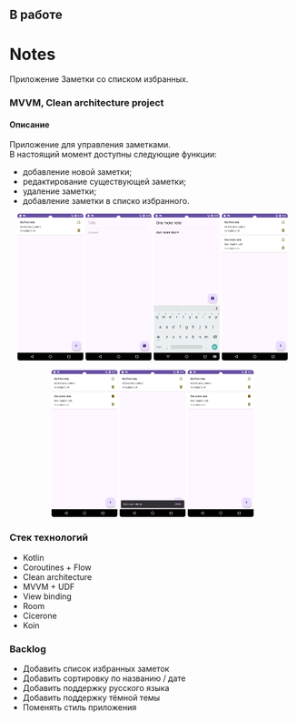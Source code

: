 ## В работе

# Notes
Приложение Заметки со списком избранных.

### MVVM, Clean architecture project

#### Описание

Приложение для управления заметками.  
В настоящий момент доступны следующие функции:
  
  - добавление новой заметки;
  - редактирование существующей заметки;
  - удаление заметки;
  - добавление заметки в списко избранного.

<p  align="center" >  
    <img src="./screenshots/Screenshot_20231219_222004.png" alt="notes_list_screen" width="23%" height="auto">
    <img src="./screenshots/Screenshot_20231219_222019.png" alt="new_note_screen" width="23%" height="auto">
    <img src="./screenshots/Screenshot_20231219_222101.png" alt="new_note_screen" width="23%" height="auto">
    <img src="./screenshots/Screenshot_20231219_222112.png" alt="notes_list_screen" width="23%" height="auto">  
  </p>
  
  <p align="center"> 
    <img src="./screenshots/Screenshot_20231219_222128.png" alt="add_note_to_favorite_list" width="23%" height="auto">
    <img src="./screenshots/Screenshot_20231219_222138.png" alt="delete_note" width="23%" height="auto">
    <img src="./screenshots/Screenshot_20231219_222143.png" alt="restore_deletion" width="23%" height="auto">
</p>


### Стек технологий
- Kotlin
- Coroutines + Flow
- Clean architecture
- MVVM + UDF
- View binding
- Room
- Cicerone
- Koin

### Backlog

- Добавить список избранных заметок
- Добавить сортировку по названию / дате
- Добавить поддержку русского языка
- Добавить поддержку тёмной темы
- Поменять стиль приложения
